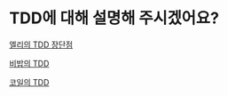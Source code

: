 # TDD에 대해 설명해 주시겠어요?

[엘리의 TDD 장단점](./elly-tdd-strength-and-weakness.md)

[비밥의 TDD](bebop.md)

[코일의 TDD](coyle-tdd-strength-and-weakness.md)

